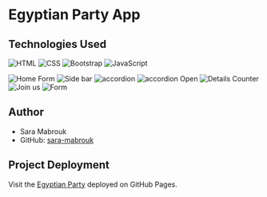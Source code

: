 # Egyptian Party App

## Technologies Used

![HTML](https://img.shields.io/badge/HTML5-E34F26?style=flat&logo=HTML5&logoColor=white) ![CSS](https://img.shields.io/badge/CSS3-1572B6?style=flat&logo=CSS3&logoColor=white) ![Bootstrap](https://img.shields.io/badge/Bootstrap-7952B3?style=flat&logo=Bootstrap&logoColor=white) ![JavaScript](https://img.shields.io/badge/JavaScript-F7DF1E?style=flat&logo=JavaScript&logoColor=black)

![Home Form](./pic-readme/1.png)
![Side bar](./pic-readme/2.png)
![accordion](./pic-readme/3.png)
![accordion Open](./pic-readme/4.png)
![Details Counter](./pic-readme/5.png)
![Join us](./pic-readme/6.png)
![Form](./pic-readme/7.png)


## Author

- Sara Mabrouk
- GitHub: [sara-mabrouk](https://github.com/sara-mabrouk)

## Project Deployment

Visit the [Egyptian Party](https://sara-mabrouk.github.io/Egyptian-Party/) deployed on GitHub Pages.
